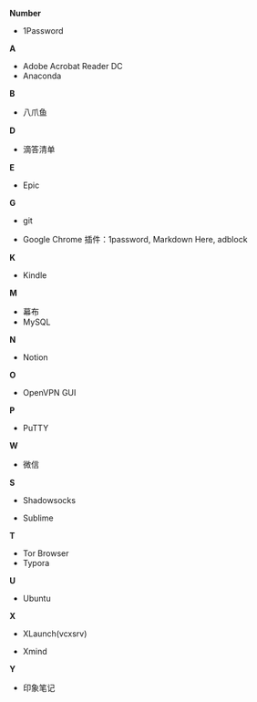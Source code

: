 **Number**

- 1Password

**A**

- Adobe Acrobat Reader DC
- Anaconda

**B**

- 八爪鱼

**D**

- 滴答清单

**E**

- Epic

**G**

- git

- Google Chrome
插件：1password, Markdown Here, adblock

**K**

- Kindle

**M**

- 幕布
- MySQL

**N**

- Notion

**O**

- OpenVPN GUI

**P**

- PuTTY

**W**

- 微信

**S**

- Shadowsocks

- Sublime


**T**

- Tor Browser
- Typora

**U**

- Ubuntu

**X**

- XLaunch(vcxsrv)

- Xmind

**Y**

- 印象笔记
